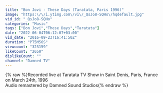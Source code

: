 ```yaml
---
title: "Bon Jovi - These Days (Taratata, Paris 1996)"
image: "https:\/\/i.ytimg.com\/vi\/_QsJo8-SQHo\/hqdefault.jpg"
vid_id: "_QsJo8-SQHo"
categories: "Music"
tags: ["Bon Jovi","These Days","Taratata"]
date: "2022-06-04T06:12:07+03:00"
vid_date: "2016-09-23T16:41:50Z"
duration: "PT5M56S"
viewcount: "323159"
likeCount: "2650"
dislikeCount: ""
channel: "Damned TV"
---
```

{% raw %}Recorded live at Taratata TV Show in Saint Denis, Paris, France on March 24th, 1996<br />Audio remastered by Damned Sound Studios{% endraw %}
